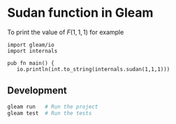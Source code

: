 # Sudan function in Gleam

To print the value of $F(1,1,1)$ for example

```gleam
import gleam/io
import internals

pub fn main() {
   io.println(int.to_string(internals.sudan(1,1,1)))
```

## Development

```sh
gleam run   # Run the project
gleam test  # Run the tests
```
